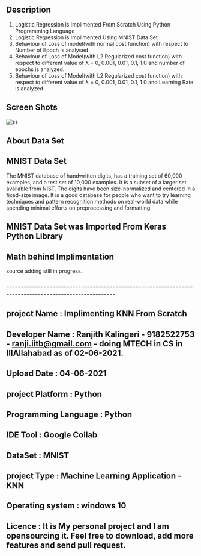 ## Description 

1. Logistic Regression is Implimented From Scratch Using Python Programming Language 
2. Logistic Regression is Implimented Using MNIST Data Set 
3. Behaviour of Loss of model(with normal cost function) with respect to Number of Epoch is analysed
4. Behaviour of Loss of Model(with L2 Regularized cost function) with respect to different value of λ = 0, 0.001, 0.01, 0.1, 1.0 and number of epochs is analyzed.    
5. Behaviour of Loss of Model(with L2 Regularized cost function) with respect to different value of λ = 0, 0.001, 0.01, 0.1, 1.0 and Learning Rate is analyzed .  

## Screen Shots 


![ss](https://user-images.githubusercontent.com/76031174/120774482-f2ad7e80-c53f-11eb-8ce7-99e6d2d878d8.png)


## About Data Set

MNIST Data Set 
---------------------
The MNIST database of handwritten digits, has a training set of 60,000 examples, and a test set of 10,000 examples. It is a subset of a larger set available from NIST. The digits have been size-normalized and centered in a fixed-size image.
It is a good database for people who want to try learning techniques and pattern recognition methods on real-world data while spending minimal efforts on preprocessing and formatting.

## MNIST Data Set was Imported From Keras Python Library 

## Math behind Implimentation 

source adding still in progress.. 

### -------------------------------------------------------------------------------------------------------
## project Name :	           Implimenting KNN From Scratch 
## Developer Name :	         Ranjith Kalingeri - 9182522753 - ranji.iitb@gmail.com - doing MTECH in CS in IIIAllahabad as of 02-06-2021. 
## Upload Date :	           04-06-2021
## project Platform :        Python
## Programming Language :    Python
## IDE Tool :	               Google Collab
## DataSet :	               MNIST
## project Type :	           Machine Learning Application -  KNN
## Operating system :        windows 10 
## Licence          :        It is My personal project and I am opensourcing it. Feel free to download, add more features and send pull request.
